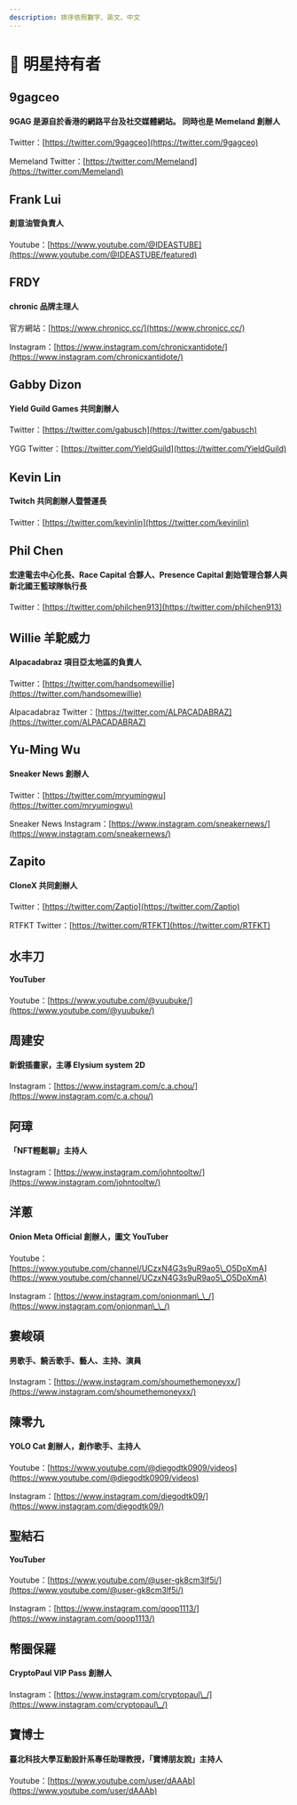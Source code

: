 ```yaml
---
description: 排序依照數字、英文、中文
---
```


# 🌟 明星持有者

## 9gagceo

#### 9GAG 是源自於香港的網路平台及社交媒體網站。 同時也是 Memeland 創辦人

Twitter：[https://twitter.com/9gagceo](https://twitter.com/9gagceo)

Memeland Twitter：[https://twitter.com/Memeland](https://twitter.com/Memeland)



## Frank Lui

#### 創意油管負責人

Youtube：[https://www.youtube.com/@IDEASTUBE](https://www.youtube.com/@IDEASTUBE/featured)



## FRDY

#### chronic 品牌主理人

官方網站：[https://www.chronicc.cc/](https://www.chronicc.cc/)

Instagram：[https://www.instagram.com/chronicxantidote/](https://www.instagram.com/chronicxantidote/)



## Gabby Dizon

#### Yield Guild Games 共同創辦人

Twitter：[https://twitter.com/gabusch](https://twitter.com/gabusch)

YGG Twitter：[https://twitter.com/YieldGuild](https://twitter.com/YieldGuild)



## Kevin Lin

#### Twitch 共同創辦人暨營運長

Twitter：[https://twitter.com/kevinlin](https://twitter.com/kevinlin)



## Phil Chen

#### 宏達電去中心化長、Race Capital 合夥人、Presence Capital 創始管理合夥人與新北國王籃球隊執行長

Twitter：[https://twitter.com/philchen913](https://twitter.com/philchen913)



## Willie 羊駝威力

#### Alpacadabraz 項目亞太地區的負責人

Twitter：[https://twitter.com/handsomewillie](https://twitter.com/handsomewillie)

Alpacadabraz Twitter：[https://twitter.com/ALPACADABRAZ](https://twitter.com/ALPACADABRAZ)



## Yu-Ming Wu

#### Sneaker News 創辦人

Twitter：[https://twitter.com/mryumingwu](https://twitter.com/mryumingwu)

Sneaker News Instagram：[https://www.instagram.com/sneakernews/](https://www.instagram.com/sneakernews/)



## Zapito

#### CloneX 共同創辦人

Twitter：[https://twitter.com/Zaptio](https://twitter.com/Zaptio)

RTFKT Twitter：[https://twitter.com/RTFKT](https://twitter.com/RTFKT)



## 水丰刀

#### YouTuber

Youtube：[https://www.youtube.com/@yuubuke/](https://www.youtube.com/@yuubuke/)

##

## 周建安

#### 新銳插畫家，主導 Elysium system 2D&#x20;

Instagram：[https://www.instagram.com/c.a.chou/](https://www.instagram.com/c.a.chou/)



## 阿璋

#### 「NFT輕鬆聊」主持人

Instagram：[https://www.instagram.com/johntooltw/](https://www.instagram.com/johntooltw/)



## 洋蔥

#### Onion Meta Official 創辦人，圖文 YouTuber

Youtube：[https://www.youtube.com/channel/UCzxN4G3s9uR9ao5\_O5DoXmA](https://www.youtube.com/channel/UCzxN4G3s9uR9ao5\_O5DoXmA)

Instagram：[https://www.instagram.com/onionman\_\_/](https://www.instagram.com/onionman\_\_/)



## 婁峻碩

#### 男歌手、饒舌歌手、藝人、主持、演員

Instagram：[https://www.instagram.com/shoumethemoneyxx/](https://www.instagram.com/shoumethemoneyxx/)



## 陳零九

#### YOLO Cat 創辦人，創作歌手、主持人

Youtube：[https://www.youtube.com/@diegodtk0909/videos](https://www.youtube.com/@diegodtk0909/videos)

Instagram：[https://www.instagram.com/diegodtk09/](https://www.instagram.com/diegodtk09/)



## 聖結石

#### YouTuber

Youtube：[https://www.youtube.com/@user-gk8cm3lf5i/](https://www.youtube.com/@user-gk8cm3lf5i/)

Instagram：[https://www.instagram.com/qoop1113/](https://www.instagram.com/qoop1113/)



## 幣圈保羅

#### CryptoPaul VIP Pass 創辦人

Instagram：[https://www.instagram.com/cryptopaul\_/](https://www.instagram.com/cryptopaul\_/)



## 寶博士

#### 臺北科技大學互動設計系專任助理教授，「寶博朋友說」主持人

Youtube：[https://www.youtube.com/user/dAAAb](https://www.youtube.com/user/dAAAb)

